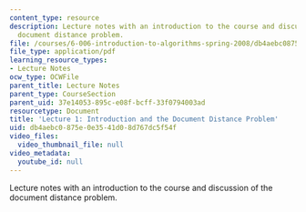 ```yaml
---
content_type: resource
description: Lecture notes with an introduction to the course and discussion of the
  document distance problem.
file: /courses/6-006-introduction-to-algorithms-spring-2008/db4aebc0875e0e3541d08d767dc5f54f_lec1.pdf
file_type: application/pdf
learning_resource_types:
- Lecture Notes
ocw_type: OCWFile
parent_title: Lecture Notes
parent_type: CourseSection
parent_uid: 37e14053-895c-e08f-bcff-33f0794003ad
resourcetype: Document
title: 'Lecture 1: Introduction and the Document Distance Problem'
uid: db4aebc0-875e-0e35-41d0-8d767dc5f54f
video_files:
  video_thumbnail_file: null
video_metadata:
  youtube_id: null
---
```

Lecture notes with an introduction to the course and discussion of the document distance problem.


